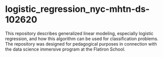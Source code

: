 # logistic_regression_nyc-mhtn-ds-102620

This repository describes generalized linear modeling, especially logistic regression, and how this algorithm can be used for classification problems. The repository was designed for pedagogical purposes in connection with the data science immersive program at the Flatiron School.
